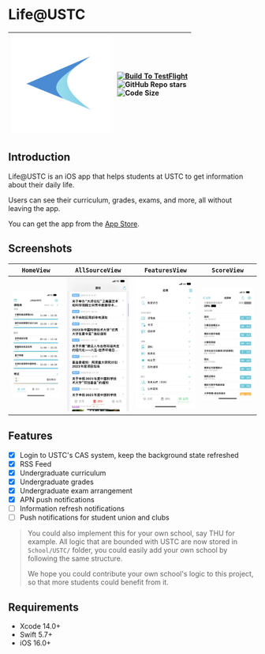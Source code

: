 # Life@USTC
| <img src="./Docs/Assets/AppIcon.png" width="200" height="200"> | [![Build To TestFlight](https://github.com/Life-USTC/Life-USTC/actions/workflows/fastlane.yaml/badge.svg)](https://github.com/Life-USTC/Life-USTC/actions/workflows/fastlane.yaml)<br/> ![GitHub Repo stars](https://img.shields.io/github/stars/Life-USTC/Life-USTC)<br/> ![Code Size](https://img.shields.io/github/languages/code-size/Life-USTC/Life-USTC) |
| :--- | :--- |

## Introduction

Life@USTC is an iOS app that helps students at USTC to get information about their daily life.

Users can see their curriculum, grades, exams, and more, all without leaving the app.

You can get the app from the [App Store](https://apps.apple.com/cn/app/life-ustc/id1660437438).

## Screenshots

| `HomeView` | `AllSourceView` | `FeaturesView` | `ScoreView` |
--- | --- | --- | ---
| <img src="./Docs/Assets/Screenshot-01.png" /> | <img src="./Docs/Assets/Screenshot-02.png" /> | <img src="./Docs/Assets/Screenshot-03.png" /> | <img src="./Docs/Assets/Screenshot-04.png" /> |

## Features

- [x] Login to USTC's CAS system, keep the background state refreshed
- [x] RSS Feed
- [x] Undergraduate curriculum
- [x] Undergraduate grades
- [x] Undergraduate exam arrangement
- [x] APN push notifications
- [ ] Information refresh notifications
- [ ] Push notifications for student union and clubs

> You could also implement this for your own school, say THU for example. All logic that are bounded with USTC are now stored in `School/USTC/` folder, you could easily add your own school by following the same structure.
>
> We hope you could contribute your own school's logic to this project, so that more students could benefit from it.

## Requirements

- Xcode 14.0+
- Swift 5.7+
- iOS 16.0+
